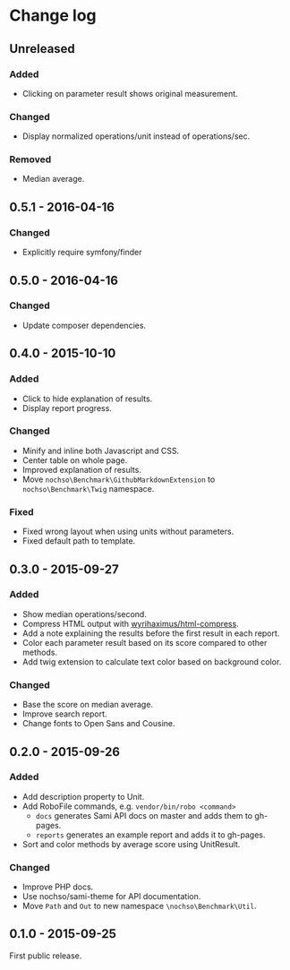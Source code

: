 # Change log

## Unreleased
### Added
- Clicking on parameter result shows original measurement.

### Changed
- Display normalized operations/unit instead of operations/sec.

### Removed
- Median average.

## 0.5.1 - 2016-04-16
### Changed
- Explicitly require symfony/finder

## 0.5.0 - 2016-04-16
### Changed
- Update composer dependencies.

## 0.4.0 - 2015-10-10
### Added
- Click to hide explanation of results.
- Display report progress.

### Changed
- Minify and inline both Javascript and CSS.
- Center table on whole page.
- Improved explanation of results.
- Move `nochso\Benchmark\GithubMarkdownExtension` to `nochso\Benchmark\Twig` namespace.

### Fixed
- Fixed wrong layout when using units without parameters.
- Fixed default path to template.

## 0.3.0 - 2015-09-27
### Added
- Show median operations/second.
- Compress HTML output with [wyrihaximus/html-compress](https://github.com/WyriHaximus/HtmlCompress).
- Add a note explaining the results before the first result in each report.
- Color each parameter result based on its score compared to other methods.
- Add twig extension to calculate text color based on background color.

### Changed
- Base the score on median average.
- Improve search report.
- Change fonts to Open Sans and Cousine.

## 0.2.0 - 2015-09-26
### Added
- Add description property to Unit.
- Add RoboFile commands, e.g. `vendor/bin/robo <command>`
  - `docs` generates Sami API docs on master and adds them to gh-pages.
  - `reports` generates an example report and adds it to gh-pages.
- Sort and color methods by average score using UnitResult.

### Changed
- Improve PHP docs.
- Use nochso/sami-theme for API documentation.
- Move `Path` and `Out` to new namespace `\nochso\Benchmark\Util`.

## 0.1.0 - 2015-09-25
First public release.
